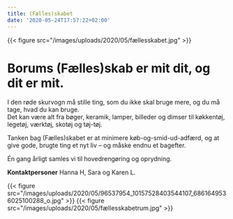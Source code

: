 ```yaml
---
title: (Fælles)skabet
date: '2020-05-24T17:57:22+02:00'
---
```

{{< figure src="/images/uploads/2020/05/fællesskabet.jpg" >}}

# Borums (Fælles)skab er mit dit, og dit er mit.

I den røde skurvogn må stille ting, som du ikke skal bruge mere, og du må tage, hvad du kan bruge.  
Det kan være alt fra bøger, keramik, lamper, billeder og dimser til køkkentøj, legetøj, værktøj, skotøj og tøj-tøj.

Tanken bag (Fælles)skabet er at minimere køb-og-smid-ud-adfærd, og at give gode, brugte ting et nyt liv – og måske endnu et bagefter.

Én gang årligt samles vi til hovedrengøring og oprydning.

**Kontaktpersoner** Hanna H, Sara og Karen L.

{{< figure src="/images/uploads/2020/05/96537954_10157528403544107_6861649536025100288_o.jpg" >}}
{{< figure src="/images/uploads/2020/05/fællesskabetrum.jpg" >}}